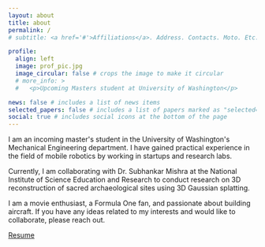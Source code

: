```yaml
---
layout: about
title: about
permalink: /
# subtitle: <a href='#'>Affiliations</a>. Address. Contacts. Moto. Etc.

profile:
  align: left
  image: prof_pic.jpg
  image_circular: false # crops the image to make it circular
  # more_info: >
  #   <p>Upcoming Masters student at University of Washington</p>

news: false # includes a list of news items
selected_papers: false # includes a list of papers marked as "selected={true}"
social: true # includes social icons at the bottom of the page
---
```


I am an incoming master's student in the University of Washington's Mechanical Engineering department. I have gained practical experience in the field of mobile robotics by working in startups and research labs.

Currently, I am collaborating with Dr. Subhankar Mishra at the National Institute of Science Education and Research to conduct research on 3D reconstruction of sacred archaeological sites using 3D Gaussian splatting.

I am a movie enthusiast, a Formula One fan, and passionate about building aircraft. If you have any ideas related to my interests and would like to collaborate, please reach out.

[Resume](/assets/pdf/Anubhav_Resume.pdf) 